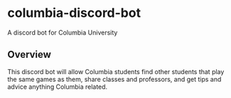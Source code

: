 # columbia-discord-bot
A discord bot for Columbia University

## Overview
This discord bot will allow Columbia students find other students that play the same games as them, share classes and professors, and get tips and advice anything Columbia related.
